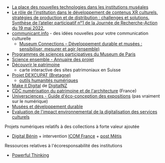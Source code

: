 - [La place des nouvelles technologies dans les institutions muséales](https://www.tourobs.ch/media/5z1jnzuu/cuennet_la-place-des-nouvelles-technologies-dans-les-institutions-mus%C3%A9ales.pdf)
- [Le rôle de l’institution dans le développement de contenus XR culturels, stratégies de production et de distribution : challenges et solutions. Synthèse de l’atelier participatif n°1 de la Journée de Recherche-Action du 19 mai 2022.](https://metis-lab.com/2022/07/19/le-role-de-linstitution-dans-le-developpement-de-contenus-xr-culturels-strategies-de-production-et-de-distribution-challenges-et-solutions-synthese-de-latelier-participatif/)
- [communicant.info](https://communicant.info/) - des idées nouvelles pour votre communication culturelle
	- [Museum Connections – Développement durable et musées : sensibiliser, mesurer et agir (ensemble)](https://communicant.info/museum-connections-developpement-durable-et-musees-sensibiliser-mesurer-et-agir-ensemble)
- [Programmes de sciences participatives du Museum de Paris](https://www.mnhn.fr/fr/participer-a-la-science)
- [Science ensemble - Annuaire des projet](https://www.science-ensemble.org/projets)
- [Découvrir le patrimoine](https://rundgaenge.heimatschutz.ch/fr)
	- carte interactive des sites patrimoniaux en Suisse
- [Projet DEXCUPAT (Bretagne)](https://www.mshb.fr/projets_mshb/dexcupat/7782/)
	- [outils humanités numériques](https://www.mshb.fr/les-plateformes-outils-services)
- [Make it Digital](https://digitalnz.org/make-it-digital) de [DigitalNZ](https://digitalnz.org/)
- [CDC numérisation du patrimoine et de l'architecture](https://www.culture.gouv.fr/Aides-demarches/Appels-a-projets-partenaires/Appel-a-projets-Numerisation-du-patrimoine-et-de-l-architecture) (France)
- [Universciences - Guide d'éco-conception des expositions](https://www.universcience.fr/fileadmin/fileadmin_Universcience/fichiers/developpement-durable/_documents/guide_eco_conceptFR.pdf) (pas vraiment sur le numérique)
- [Musées et développement durable](https://www.vie-publique.fr/sites/default/files/2020-11/9782110083357_MuseesDevelptDurable_Extrait.pdf)
- [Evaluation de l'impact environnemental de la digitalisation des services culturels](https://librairie.ademe.fr/dechets-economie-circulaire/5942-evaluation-de-l-impact-environnemental-de-la-digitalisation-des-services-culturels.html)

Projets numériques relatifs à des collections à forte valeur ajoutée
- [Digital Bénin](https://digitalbenin.org/) + intervention [ICOM France](https://www.youtube.com/watch?t=7132&utm_source=linkedin&utm_medium=social&utm_campaign=_Metis_&utm_content=veille&v=7WuT-6EUDuE&feature=youtu.be#sq_h7xxfa7px6&ab_channel=ICOMFrancecomit%C3%A9nationalfran%C3%A7aisdel%27ICOM) + [post Mêtis](https://www.linkedin.com/posts/m%C3%AAtis_translocation-musaeze-museum-activity-6996766046233710592-y1U_?utm_source=share&utm_medium=member_desktop) 

Ressources relatives à l'écoresponsabilité des institutions
- [Powerful Thinking](https://www.powerful-thinking.org.uk/)